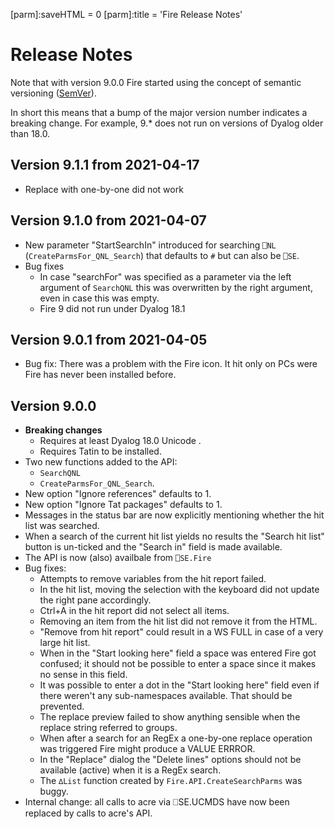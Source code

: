 [parm]:saveHTML = 0
[parm]:title    = 'Fire Release Notes'

# Release Notes 

Note that with version 9.0.0 Fire started using the concept of semantic versioning ([SemVer](https://semver.org "Link to the document that introduced SemVer")).

In short this means that a bump of the major version number indicates a breaking change. For example, 9.* does not run on versions of Dyalog older than 18.0.

## Version 9.1.1 from 2021-04-17

* Replace with one-by-one did not work

## Version 9.1.0 from 2021-04-07

* New parameter "StartSearchIn" introduced for searching `⎕NL` (`CreateParmsFor_QNL_Search`) that defaults to `#` but
  can also be `⎕SE`.
* Bug fixes
  * In case "searchFor" was specified as a parameter via the left argument of `SearchQNL` this was overwritten 
    by the right argument, even in case this was empty.
  * Fire 9 did not run under Dyalog 18.1

## Version 9.0.1 from 2021-04-05

* Bug fix: There was a problem with the Fire icon. It hit only on PCs were Fire has never been installed before.

## Version 9.0.0

* **Breaking changes**
  * Requires at least Dyalog 18.0 Unicode .
  * Requires Tatin to be installed.
* Two new functions added to the API: 
  * `SearchQNL` 
  * `CreateParmsFor_QNL_Search`.
* New option "Ignore references" defaults to 1.
* New option "Ignore Tat packages" defaults to 1.
* Messages in the status bar are now explicitly mentioning whether the hit list was searched.
* When a search of the current hit list yields no results the "Search hit list" button is un-ticked and the
  "Search in" field is made available.
* The API is now (also) availbale from `⎕SE.Fire`
* Bug fixes:
  * Attempts to remove variables from the hit report failed.
  * In the hit list, moving the selection with the keyboard did not update the right pane accordingly.
  * Ctrl+A in the hit report did not select all items.
  * Removing an item from the hit list did not remove it from the HTML.
  * "Remove from hit report" could result in a WS FULL in case of a very large hit list.
  * When in the "Start looking here" field a space was entered Fire got confused; it should not be possible to 
    enter a space since it makes no sense in this field.
  * It was possible to enter a dot in the "Start looking here" field even if there weren't any sub-namespaces
    available. That should be prevented.
  * The replace preview failed to show anything sensible when the replace string referred to groups.
  * When after a search for an RegEx a one-by-one replace operation was triggered Fire might produce a VALUE ERRROR.
  * In the "Replace" dialog the "Delete lines" options should not be available (active) when it is a RegEx search.
  * The `∆List` function created by `Fire.API.CreateSearchParms` was buggy.
* Internal change: all calls to acre via ⎕SE.UCMDS have now been replaced by calls to acre's API.